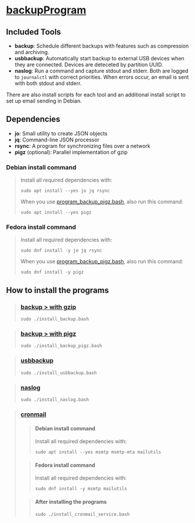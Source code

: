 # [backupProgram](https://github.com/DerFalscheHeld/backupProgram)

## Included Tools

- **backup**: Schedule different backups with features such as compression and archiving.
- **usbbackup**: Automatically start backup to external USB devices when they are connected. Devices are deteceted by partition UUID.
- **naslog**: Run a command and capture stdout and stderr. Both are logged to `journalctl` with correct priorities. When errors occur, an email is sent with both stdout and stderr.

There are also install scripts for each tool and an additional install script to set up email sending in Debian.

## Dependencies

- **jo**: Small utility to create JSON objects
- **jq**: Command-line JSON processor
- **rsync**: A program for synchronizing files over a network
- **pigz** (optional): Parallel implementation of gzip

### Debian install command
>Install all required dependencies with:
>
>`sudo apt install --yes jo jq rsync`
>
>When you use [program_backup_pigz.bash](https://github.com/DerFalscheHeld/backupProgram/blob/main/program_backup_pigz.bash), also run this command:
>
>`sudo apt install --yes pigz`

### Fedora install command 
>Install all required dependencies with:
>
>`sudo dnf install -y jo jq rsync`
>
>When you use [program_backup_pigz.bash](https://github.com/DerFalscheHeld/backupProgram/blob/main/program_backup_pigz.bash), also run this command: 
>
>`sudo dnf install -y pigz`

## How to install the programs

> ### [backup  > with gzip](https://github.com/DerFalscheHeld/backupProgram/blob/main/program_backup.bash)
>
> `sudo ./install_backup.bash`

> ### [backup  > with pigz](https://github.com/DerFalscheHeld/backupProgram/blob/main/program_backup_pigz.bash)
>
>`sudo ./install_backup_pigz.bash`

> ### [usbbackup](https://github.com/DerFalscheHeld/backupProgram/blob/main/program_usbbackup.bash)
>
>`sudo ./install_usbbackup.bash`

> ### [naslog](https://github.com/DerFalscheHeld/backupProgram/blob/main/program_naslog.bash)
>
>`sudo ./install_naslog.bash`

> ### [cronmail](https://github.com/DerFalscheHeld/backupProgram/blob/main/install_cronmail_service.bash)
>
>> #### Debian install command
>> Install all required dependencies with:
>>
>>`sudo apt install --yes msmtp msmtp-mta mailutils`
>
>> #### Fedora install command
>> 
>> Install all required dependencies with:
>>
>>`sudo dnf install -y msmtp mailutils`
>
>
>> #### After installing the programs
>>`sudo ./install_cronmail_service.bash`

